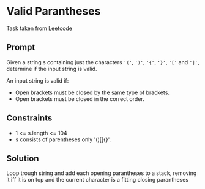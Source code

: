# Valid Parantheses

Task taken from [Leetcode](https://leetcode.com/problems/valid-parantheses/)

## Prompt

Given a string s containing just the characters `'('`, `')'`, `'{'`, `'}'`, `'['` and `']'`, determine if the input string is valid.

An input string is valid if:

-   Open brackets must be closed by the same type of brackets.
-   Open brackets must be closed in the correct order.

## Constraints

-   1 <= s.length <= 104
-   s consists of parentheses only '()[]{}'.

## Solution

Loop trough string and add each opening parantheses to a stack, removing it iff it is on top and the current character is a fitting closing parantheses
